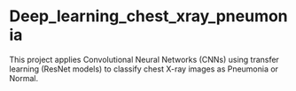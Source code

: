 # Deep_learning_chest_xray_pneumonia
This project applies Convolutional Neural Networks (CNNs) using transfer learning (ResNet models) to classify chest X-ray images as Pneumonia or Normal.
